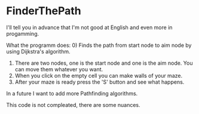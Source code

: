 # FinderThePath
I'll tell you in advance that I'm not good at English and even more in progamming.

What the programm does:
0) Finds the path from start node to aim node by using Dijkstra's algorithm.
1) There are two nodes, one is the start node and one is the aim node. You can move them whatever you want.
2) When you click on the empty cell you can make walls of your maze.
3) After your maze is ready press the 'S' button and see what happens.

In a future I want to add more Pathfinding algorithms.


This code is not compleated, there are some nuances.



